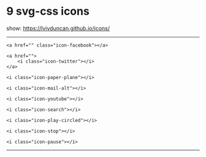 # 9 svg-css icons

show: https://lvivduncan.github.io/icons/


***
    <a href="" class="icon-facebook"></a>

    <a href="">
        <i class="icon-twitter"></i>
    </a>

    <i class="icon-paper-plane"></i>

    <i class="icon-mail-alt"></i>

    <i class="icon-youtube"></i>

    <i class="icon-search"></i>

    <i class="icon-play-circled"></i>

    <i class="icon-stop"></i>

    <i class="icon-pause"></i>

***